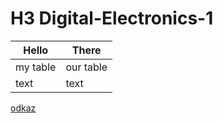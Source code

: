 # H3 Digital-Electronics-1

Hello | There
------------ | -------------
my table | our table
text | text

[odkaz](www.google.com)
